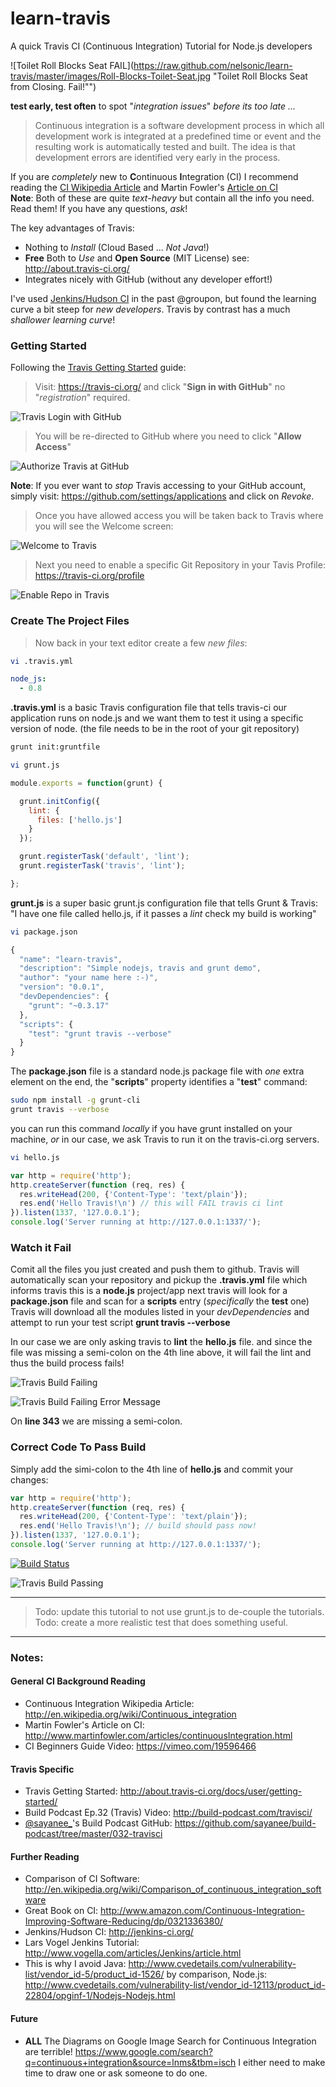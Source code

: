learn-travis
============

A quick Travis CI (Continuous Integration) Tutorial for Node.js developers


![Toilet Roll Blocks Seat FAIL](https://raw.github.com/nelsonic/learn-travis/master/images/Roll-Blocks-Toilet-Seat.jpg "Toilet Roll Blocks Seat from Closing. Fail!"")

**test early, test often** to spot "*integration issues*" *before its too late ...*

> Continuous integration is a software development process in which all 
> development work is integrated at a predefined time or event and the 
> resulting work is automatically tested and built. The idea is that 
> development errors are identified very early in the process.

If you are *completely* new to **C**ontinuous **I**ntegration (CI) 
I recommend reading the 
[CI Wikipedia Article](http://en.wikipedia.org/wiki/Continuous_integration) 
and Martin Fowler's [Article on CI](http://www.martinfowler.com/articles/continuousIntegration.html)
<br />
**Note**: Both of these are quite *text-heavy* but contain all the info you need. Read them! If you have any questions, *ask*! 

The key advantages of Travis:

- Nothing to *Install* (Cloud Based ... *Not Java*!)
- **Free** Both to *Use* and **Open Source** (MIT License) see: http://about.travis-ci.org/
- Integrates nicely with GitHub (without any developer effort!)

I've used [Jenkins/Hudson CI](http://jenkins-ci.org) in the past 
@groupon, but found the learning curve a bit steep for 
*new developers*. Travis by contrast has a much *shallower learning curve*!

### Getting Started

Following the [Travis Getting Started](http://about.travis-ci.org/docs/user/getting-started/) guide:

> Visit: https://travis-ci.org/ and click "**Sign in with GitHub**" no "*registration*" required.

![Travis Login with GitHub](https://raw.github.com/nelsonic/learn-travis/master/images/01-Travis-login-with-github.png "Sign in with GitHub")

> You will be re-directed to GitHub where you need to click "**Allow Access**"

![Authorize Travis at GitHub](https://raw.github.com/nelsonic/learn-travis/master/images/02-Authorise-Travis-access-github.png "Authorize Travis GitHub")

**Note**: If you ever want to *stop* Travis accessing to your GitHub account, 
simply visit: https://github.com/settings/applications and click on *Revoke*.

> Once you have allowed access you will be taken back to Travis 
where you will see the Welcome screen:

![Welcome to Travis](https://raw.github.com/nelsonic/learn-travis/master/images/03-Travis-Welcome.png "Travis Welcome")

> Next you need to enable a specific Git Repository in your Tavis Profile:
https://travis-ci.org/profile

![Enable Repo in Travis](https://raw.github.com/nelsonic/learn-travis/master/images/04-Travis-profile-enable-repo.png "Travis Enable Repo")

### Create The Project Files

> Now back in your text editor create a few *new files*:

```sh
vi .travis.yml
```

```yml
node_js:
  - 0.8
```

**.travis.yml** is a basic Travis configuration file that tells travis-ci our application
runs on node.js and we want them to test it using a specific version of node.
(the file needs to be in the root of your git repository)

```sh
grunt init:gruntfile
```

```sh
vi grunt.js
```

```javascript
module.exports = function(grunt) {

  grunt.initConfig({
    lint: {
      files: ['hello.js']
    }
  });

  grunt.registerTask('default', 'lint');
  grunt.registerTask('travis', 'lint');

};
```

**grunt.js** is a super basic grunt.js configuration file that 
tells Grunt & Travis:
"I have one file called hello.js, 
if it passes a *lint* check my build is working"

```sh
vi package.json
```

```javascript
{
  "name": "learn-travis",
  "description": "Simple nodejs, travis and grunt demo",
  "author": "your name here :-)",
  "version": "0.0.1",
  "devDependencies": {
    "grunt": "~0.3.17"
  },
  "scripts": {
    "test": "grunt travis --verbose"
  }
}
```

The **package.json** file is a standard node.js package file with *one* extra 
element on the end, the "**scripts**" property identifies a "**test**" command:

```sh
sudo npm install -g grunt-cli
grunt travis --verbose
```

you can run this command *locally* if you have grunt installed on your machine,
*or* in our case, we ask Travis to run it on the travis-ci.org servers.

```sh
vi hello.js
```

```javascript
var http = require('http');
http.createServer(function (req, res) {
  res.writeHead(200, {'Content-Type': 'text/plain'});
  res.end('Hello Travis!\n') // this will FAIL travis ci lint
}).listen(1337, '127.0.0.1');
console.log('Server running at http://127.0.0.1:1337/');
```

### Watch it Fail

Comit all the files you just created and push them to github.
Travis will automatically scan your repository and pickup the 
**.travis.yml** file which informs travis this is a **node.js** project/app
next travis will look for a **package.json** file and scan for a 
**scripts** entry (*specifically* the **test** one)
Travis will download all the modules listed in your *devDependencies*
and attempt to run your test script **grunt travis --verbose**

In our case we are only asking travis to **lint** the **hello.js** file.
and since the file was missing a semi-colon on the 4th line above,
it will fail the lint and thus the build process fails!

![Travis Build Failing](https://raw.github.com/nelsonic/learn-travis/master/images/06-travis-build-failing.png "Travis Build Failing")

![Travis Build Failing Error Message](https://raw.github.com/nelsonic/learn-travis/master/images/05-travis-ci-lint-build-fails.png "Travis Build Failing Error Message")

On **line 343** we are missing a semi-colon.


### Correct Code To Pass Build

Simply add the simi-colon to the 4th line of **hello.js** and commit your changes:

```javascript
var http = require('http');
http.createServer(function (req, res) {
  res.writeHead(200, {'Content-Type': 'text/plain'});
  res.end('Hello Travis!\n'); // build should pass now!
}).listen(1337, '127.0.0.1');
console.log('Server running at http://127.0.0.1:1337/');
```

[![Build Status](https://travis-ci.org/nelsonic/learn-travis.png?branch=master)](https://travis-ci.org/nelsonic/learn-travis)

![Travis Build Passing](https://raw.github.com/nelsonic/learn-travis/master/images/07-travis-build-passing.png "Travis Build Passing")

- - -

> Todo: update this tutorial to not use grunt.js to de-couple the tutorials.
> Todo: create a more realistic test that does something useful.

- - -


### Notes:

#### General CI Background Reading

- Continuous Integration Wikipedia Article: http://en.wikipedia.org/wiki/Continuous_integration
- Martin Fowler's Article on CI: http://www.martinfowler.com/articles/continuousIntegration.html
- CI Beginners Guide Video: https://vimeo.com/19596466

#### Travis Specific

- Travis Getting Started: http://about.travis-ci.org/docs/user/getting-started/
- Build Podcast Ep.32 (Travis) Video: http://build-podcast.com/travisci/
- [@sayanee_](https://twitter.com/sayanee_)'s Build Podcast GitHub: https://github.com/sayanee/build-podcast/tree/master/032-travisci

#### Further Reading 

- Comparison of CI Software: http://en.wikipedia.org/wiki/Comparison_of_continuous_integration_software
- Great Book on CI: http://www.amazon.com/Continuous-Integration-Improving-Software-Reducing/dp/0321336380/
- Jenkins/Hudson CI: http://jenkins-ci.org/
- Lars Vogel Jenkins Tutorial: http://www.vogella.com/articles/Jenkins/article.html
- This is why I avoid Java: http://www.cvedetails.com/vulnerability-list/vendor_id-5/product_id-1526/
by comparison, Node.js: http://www.cvedetails.com/vulnerability-list/vendor_id-12113/product_id-22804/opginf-1/Nodejs-Nodejs.html

#### Future

- **ALL** The Diagrams on Google Image Search for Continuous Integration are terrible!
https://www.google.com/search?q=continuous+integration&source=lnms&tbm=isch I either need
to make time to draw one or ask someone to do one.

